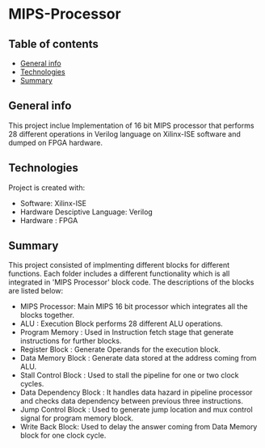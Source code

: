 # MIPS-Processor

## Table of contents
* [General info](#general-info)
* [Technologies](#technologies)
* [Summary](#Summary)


## General info
This project inclue Implementation of 16 bit MIPS processor that performs 28 different operations in Verilog language on Xilinx-ISE software and dumped on FPGA hardware.  

## Technologies 
Project is created with:
* Software: Xilinx-ISE
* Hardware Desciptive Language: Verilog
* Hardware : FPGA

## Summary
This project consisted of implmenting different blocks for different functions. Each folder includes a different functionality which is all integrated in 'MIPS Processor' block code. The descriptions of the blocks are listed below: 

* MIPS Processor: Main MIPS 16 bit processor which integrates all the blocks together.
* ALU : Execution Block performs 28 different ALU operations.
* Program Memory : Used in Instruction fetch stage that generate instructions for further blocks.
* Register Block : Generate Operands for the execution block.
* Data Memory Block : Generate data stored at the address coming from ALU.
* Stall Control Block : Used to stall the pipeline for one or two clock cycles. 
* Data Dependency Block : It handles data hazard in pipeline processor and checks data dependency between previous three instructions. 
* Jump Control Block : Used to generate jump location and mux control signal for program memory block.
* Write Back Block: Used to delay the answer coming from Data Memory block for one clock cycle. 

